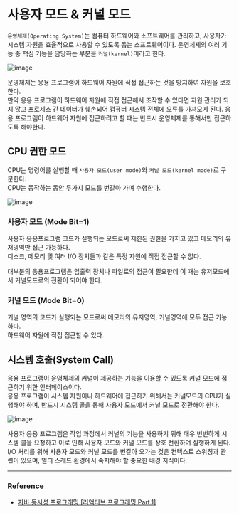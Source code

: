 # 사용자 모드 & 커널 모드

`운영체제(Operating System)`는 컴퓨터 하드웨어와 소프트웨어를 관리하고, 사용자가 시스템 자원을 효율적으로 사용할 수 있도록 돕는 소프트웨어이다.
운영체제의 여러 기능 중 핵심 기능을 담당하는 부분을 `커널(kernel)`이라고 한다.

![image](https://github.com/user-attachments/assets/98daec89-c413-480e-857c-23d389c8aaf7)
  
운영체제는 응용 프로그램이 하드웨어 자원에 직접 접근하는 것을 방지하여 자원을 보호한다.  
만약 응용 프로그램이 하드웨어 자원에 직접 접근해서 조작할 수 있다면 자원 관리가 되지 않고 프로세스 간 데이터가 훼손되어 컴퓨터 시스템 전체에 오류를 가져오게 된다.
응용 프로그램이 하드웨어 자원에 접근하려고 할 때는 반드시 운영체제를 통해서만 접근하도록 해야한다.

## CPU 권한 모드

CPU는 명령어를 실행할 때 `사용자 모드(user mode)`와 `커널 모드(kernel mode)`로 구분한다.  
CPU는 동작하는 동안 두가지 모드를 번갈아 가며 수행한다.

![image](https://github.com/user-attachments/assets/8669b46d-90fb-4489-94f3-00ce8fef23e0)

### 사용자 모드 (Mode Bit=1)

사용자 응용프로그램 코드가 실행되는 모드로써 제한된 권한을 가지고 있고 메모리의 유저영역만 접근 가능하다.  
디스크, 메모리 및 여러 I/O 장치들과 같은 특정 자원에 직접 접근할 수 없다.
  
대부분의 응용프로그램은 입출력 장치나 파일로의 접근이 필요한데 이 때는 유저모드에서 커널모드로의 전환이 되어야 한다.

### 커널 모드 (Mode Bit=0)

커널 영역의 코드가 실행되는 모드로써 메모리의 유저영역, 커널영역에 모두 접근 가능하다.  
하드웨어 자원에 직접 접근할 수 있다.

## 시스템 호출(System Call)

응용 프로그램이 운영체제의 커널이 제공하는 기능을 이용할 수 있도록 커널 모드에 접근하기 위한 인터페이스이다.  
응용 프로그램이 시스템 자원이나 하드웨어에 접근하기 위해서는 커널모드의 CPU가 실행해야 하며, 반드시 시스템 콜을 통해 사용자 모드에서 커널 모드로 전환해야 한다.

![image](https://github.com/user-attachments/assets/de90d5ee-b35f-4370-98ad-df611e6c4ce2)

  
사용자 응용 프로그램은 작업 과정에서 커널의 기능을 사용하기 위해 매우 빈번하게 시스템 콜을 요청하고 이로 인해 사용자 모드와 커널 모드를 상호 전환하며 실행하게 된다.
I/O 처리를 위해 사용자 모드와 커널 모드를 번갈아 오가는 것은 컨텍스트 스위칭과 관련이 있으며, 멀티 스레드 환경에서 숙지해야 할 중요한 배경 지식이다.

---

### Reference
- [자바 동시성 프로그래밍 \[리액티브 프로그래밍 Part.1\]](https://www.inflearn.com/course/%EC%9E%90%EB%B0%94-%EB%8F%99%EC%8B%9C%EC%84%B1-%ED%94%84%EB%A1%9C%EA%B7%B8%EB%9E%98%EB%B0%8D-%EB%A6%AC%EC%95%A1%ED%8B%B0%EB%B8%8C-part1/dashboard)
